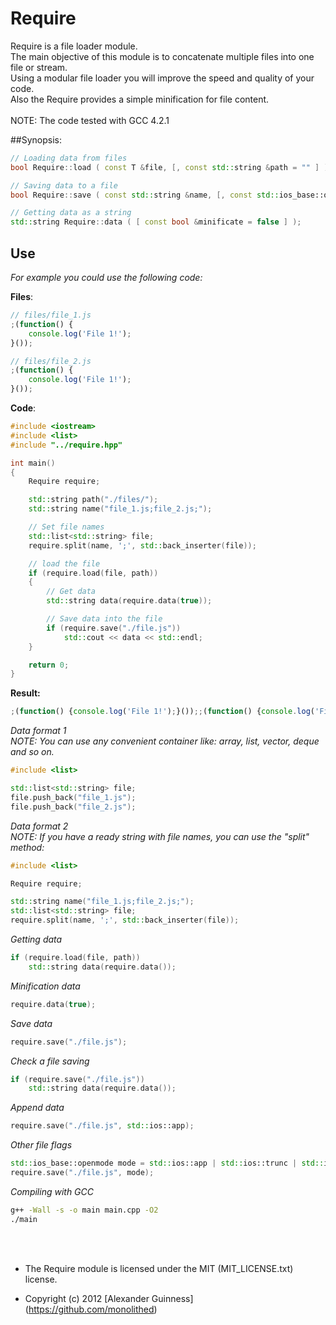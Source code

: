 # Require

Require is a file loader module. <br />
The main objective of this module is to concatenate multiple files into one file or stream. <br />
Using a modular file loader you will improve the speed and quality of your code. <br />
Also the Require provides a simple minification for file content. <br />
<br />
NOTE: The code tested with GCC 4.2.1

##Synopsis:

```c++
// Loading data from files
bool Require::load ( const T &file, [, const std::string &path = "" ] );

// Saving data to a file
bool Require::save ( const std::string &name, [, const std::ios_base::openmode &mode = std::ios::binary ] );

// Getting data as a string
std::string Require::data ( [ const bool &minificate = false ] );
```

## Use
*For example you could use the following code:*

**Files**:

```javascript
// files/file_1.js
;(function() {
	console.log('File 1!');
}());
```

```javascript
// files/file_2.js
;(function() {
	console.log('File 1!');
}());
```

**Code**:

```c++
#include <iostream>
#include <list>
#include "../require.hpp"

int main()
{
	Require require;

	std::string path("./files/");
	std::string name("file_1.js;file_2.js;");

	// Set file names
	std::list<std::string> file;
	require.split(name, ';', std::back_inserter(file));

	// load the file
	if (require.load(file, path))
	{
		// Get data
		std::string data(require.data(true));

		// Save data into the file
		if (require.save("./file.js"))
			std::cout << data << std::endl;
	}

	return 0;
}
```

**Result:**

```javascript
;(function() {console.log('File 1!');}());;(function() {console.log('File 2!');}());
```

*Data format 1* <br />
*NOTE: You can use any convenient container like: *array*, *list*, *vector*, *deque* and so on.*

```c++
#include <list>

std::list<std::string> file;
file.push_back("file_1.js");
file.push_back("file_2.js");
```

*Data format 2* <br />
*NOTE: If you have a ready string with file names, you can use the "*split*" method:*

```c++
#include <list>

Require require;

std::string name("file_1.js;file_2.js;");
std::list<std::string> file;
require.split(name, ';', std::back_inserter(file));
```

*Getting data*

```c++
if (require.load(file, path))
	std::string data(require.data());
```

*Minification data*

```c++
require.data(true);
```

*Save data*

```c++
require.save("./file.js");
```

*Check a file saving*

```c++
if (require.save("./file.js"))
	std::string data(require.data());
```

*Append data*

```c++
require.save("./file.js", std::ios::app);
```

*Other file flags*

```c++
std::ios_base::openmode mode = std::ios::app | std::ios::trunc | std::ios::ate;
require.save("./file.js", mode);
```

*Compiling with GCC*

```bash
g++ -Wall -s -o main main.cpp -O2
./main
```

<br />
<br />

* The Require module is licensed under the MIT (MIT_LICENSE.txt) license.

* Copyright (c) 2012 [Alexander Guinness] (https://github.com/monolithed)
